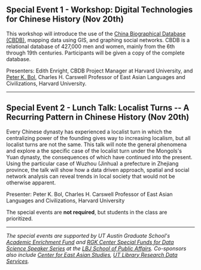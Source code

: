 ## Special Event 1 - Workshop: Digital Technologies for Chinese History (Nov 20th)

This workshop will introduce the use of the [China Biographical Database (CBDB)](https://projects.iq.harvard.edu/cbdb/home), mapping data using GIS, and graphing social networks. CBDB is a relational database of 427,000 men and women, mainly from the 6th through 19th centuries. Participants will be given a copy of the complete database.

Presenters: Edith Enright, CBDB Project Manager at Harvard University, and [Peter K. Bol](https://scholar.harvard.edu/pkbol/home), Charles H. Carswell Professor of East Asian Languages and Civilizations, Harvard University.

---
## Special Event 2 - Lunch Talk: Localist Turns -- A Recurring Pattern in Chinese History (Nov 20th)

Every Chinese dynasty has experienced a localist turn in which the centralizing power of the founding gives way to increasing localism, but all localist turns are not the same. This talk will note the general phenomena and explore a the specific case of the localist turn under the Mongols's Yuan dynasty, the consequences of which have continued into the present. Using the particular case of Wuzhou (Jinhua) a prefecture in Zhejiang province,  the talk will show how a data driven approach, spatial and social network analysis can reveal trends in local society that would not be otherwise apparent.

Presenter: Peter K. Bol, Charles H. Carswell Professor of East Asian Languages and Civilizations, Harvard University

The special events are **not required**, but students in the class are prioritized.

---
*The special events are supported by UT Austin Graduate School's [Academic Enrichment Fund](https://gradschool.utexas.edu/finances/academic-enrichment) and [RGK Center Special Funds for Data Science Speaker Series](https://rgkcenter.org/) at the [LBJ School of Public Affairs](https://lbj.utexas.edu/). Co-sponsors also include [Center for East Asian Studies](https://liberalarts.utexas.edu/asianstudies/), [UT Library Research Data Services](https://www.lib.utexas.edu/research-help-support/research-data-services).*